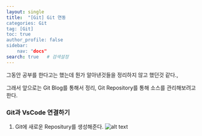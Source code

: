 ```yaml
---
layout: single
title:  "[Git] Git 연동
categories: Git
tag: [Git]
toc: true
author_profile: false
sidebar:
    nav: "docs"
search: true   # 검색설정
---
```


그동안 공부를 한다고는 했는데 뭔가 알아낸것들을 정리하지 않고 했던것 같다.,

그래서 앞으로는 Git Blog를 통해서 정리, Git Repository를 통해 소스를 관리해보려고 한다.

### Git과 VsCode 연결하기

1. Git에 새로운 Repositury를 생성해준다.
![alt text](gitRepositury.png)